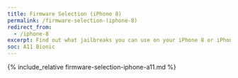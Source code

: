 ```yaml
---
title: Firmware Selection (iPhone 8)
permalink: /firmware-selection-(iphone-8)
redirect_from:
  - /iphone-8
excerpt: Find out what jailbreaks you can use on your iPhone 8 or iPhone 8 Plus
soc: A11 Bionic
---
```


{% include_relative firmware-selection-iphone-a11.md %}
